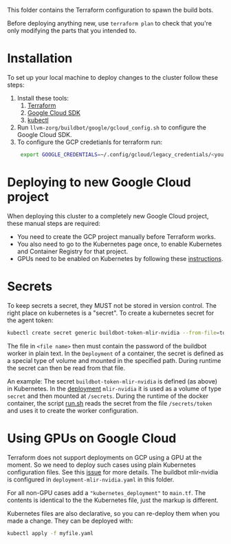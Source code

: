 This folder contains the Terraform configuration to spawn the build bots.

Before deploying anything new, use `terraform plan` to check that you're only 
modifying the parts that you intended to.


# Installation

To set up your local machine to deploy changes to the cluster follow these 
steps:

1. Install these tools:
    1. [Terraform](https://learn.hashicorp.com/terraform/getting-started/install.html)
    1. [Google Cloud SDK](https://cloud.google.com/sdk/install)
    1. [kubectl](https://kubernetes.io/docs/tasks/tools/install-kubectl/)
1. Run `llvm-zorg/buildbot/google/gcloud_config.sh` to configure the Google
   Cloud SDK.
1. To configure the GCP credetianls for terraform run: 
   ```bash
    export GOOGLE_CREDENTIALS=~/.config/gcloud/legacy_credentials/<your email>/adc.json
    ```

# Deploying to new Google Cloud project

When deploying this cluster to a completely new Google Cloud project, these 
manual steps are required:

* You need to create the GCP project manually before Terraform works.
* You also need to go to the Kubernetes page once, to enable Kubernetes and 
  Container Registry for that project.
* GPUs need to be enabled on Kubernetes by following these
[instructions](https://cloud.google.com/kubernetes-engine/docs/how-to/gpus#installing_drivers).


# Secrets

To keep secrets a secret, they MUST not be stored in version control. The right
place on kubernetes is a "secret". To create a kubernetes secret for the agent
token: 
```bash
kubectl create secret generic buildbot-token-mlir-nvidia --from-file=token=<file name>
```
The file in `<file name>` then must contain the password of the buildbot worker
in plain text. In the `Deployment` of a container, the secret is defined as a 
special type of volume and mounted in the specified path. During runtime the 
secret can then be read from that file.

An example:
The secret `buildbot-token-mlir-nvidia` is defined (as above) in Kubernetes. 
In the [deployment](buildbot/google/terraform/main.tf) `mlir-nvidia` it is 
used as a volume of type `secret` and then mounted at `/secrets`. During the 
runtime of the docker container, the script 
[run.sh](../docker/buildbot-mlir-nvidia/run.sh) reads the secret from the file
`/secrets/token` and uses it to create the worker configuration.


# Using GPUs on Google Cloud

Terraform does not support deployments on GCP using a GPU at the moment.
So we need to deploy such cases using plain Kubernetes configuration files.
See this [issue](https://github.com/terraform-providers/terraform-provider-kubernetes/issues/149) 
for more details.
The buildbot mlir-nvidia is configured in `deployment-mlir-nvidia.yaml` in this
folder. 

For all non-GPU cases add a `"kubernetes_deployment"` to `main.tf`. 
The contents is identical to the the Kubernetes file, just the markup is 
different.

Kubernetes files are also declarative, so you can re-deploy them when you made
a change. They can be deployed with:
```bash
kubectl apply -f myfile.yaml
```
